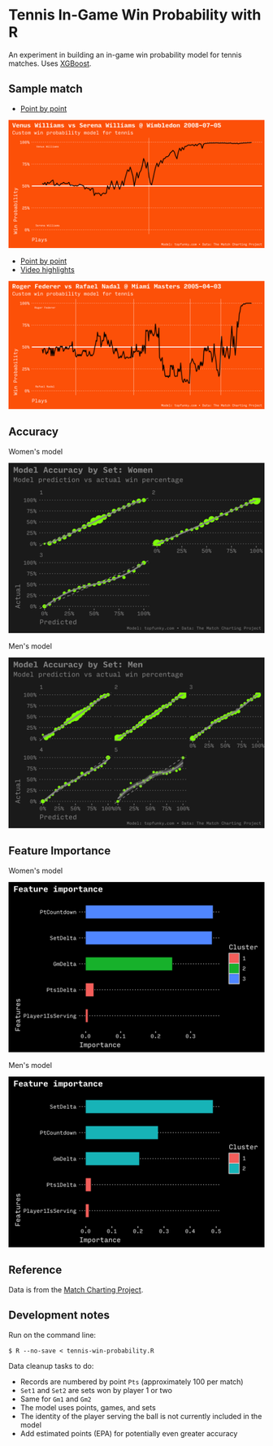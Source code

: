 # Tennis In-Game Win Probability with R

An experiment in building an in-game win probability model for tennis matches. Uses [XGBoost](https://xgboost.ai).

## Sample match

- [Point by point](http://www.tennisabstract.com/charting/20080705-W-Wimbledon-F-Venus_Williams-Serena_Williams.html)

![Venus v Sabrina](out/w/20080705-W-Wimbledon-F-Venus_Williams-Serena_Williams.png)

- [Point by point](http://www.tennisabstract.com/charting/20050403-M-Miami_Masters-F-Roger_Federer-Rafael_Nadal.html)
- [Video highlights](https://www.youtube.com/watch?v=QKlXGgbwwJI)

![Federer v Nadal](out/m/20050403-M-Miami_Masters-F-Roger_Federer-Rafael_Nadal.png)

## Accuracy

Women's model

![Accuracy Women](out/w/accuracy.png)

Men's model

![Accuracy Men](out/m/accuracy.png)

## Feature Importance

Women's model

![Feature Importance Women](out/w/importance.png)

Men's model

![Feature Importance Men](out/m/importance.png)

## Reference

Data is from the [Match Charting Project](https://github.com/JeffSackmann/tennis_MatchChartingProject).

## Development notes

Run on the command line:

```shell
$ R --no-save < tennis-win-probability.R
```

Data cleanup tasks to do:

- Records are numbered by point `Pts` (approximately 100 per match)
- `Set1` and `Set2` are sets won by player 1 or two
- Same for `Gm1` and `Gm2`
- The model uses points, games, and sets
- The identity of the player serving the ball is not currently included in the model
- Add estimated points (EPA) for potentially even greater accuracy
